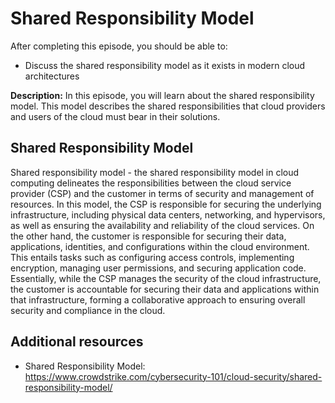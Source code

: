 # Shared Responsibility Model

After completing this episode, you should be able to:

+ Discuss the shared responsibility model as it exists in modern cloud architectures 

**Description:** In this episode, you will learn about the shared responsibility model. This model describes the shared responsibilities that cloud providers and users of the cloud must bear in their solutions. 

## Shared Responsibility Model       

Shared responsibility model - the shared responsibility model in cloud computing delineates the responsibilities between the cloud service provider (CSP) and the customer in terms of security and management of resources. In this model, the CSP is responsible for securing the underlying infrastructure, including physical data centers, networking, and hypervisors, as well as ensuring the availability and reliability of the cloud services. On the other hand, the customer is responsible for securing their data, applications, identities, and configurations within the cloud environment. This entails tasks such as configuring access controls, implementing encryption, managing user permissions, and securing application code. Essentially, while the CSP manages the security of the cloud infrastructure, the customer is accountable for securing their data and applications within that infrastructure, forming a collaborative approach to ensuring overall security and compliance in the cloud.

## Additional resources

+ Shared Responsibility Model: <https://www.crowdstrike.com/cybersecurity-101/cloud-security/shared-responsibility-model/>
